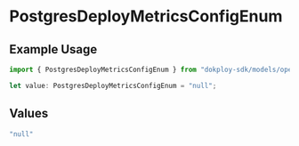 # PostgresDeployMetricsConfigEnum

## Example Usage

```typescript
import { PostgresDeployMetricsConfigEnum } from "dokploy-sdk/models/operations";

let value: PostgresDeployMetricsConfigEnum = "null";
```

## Values

```typescript
"null"
```